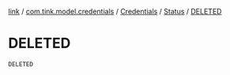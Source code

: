 [link](../../../index.md) / [com.tink.model.credentials](../../index.md) / [Credentials](../index.md) / [Status](index.md) / [DELETED](./-d-e-l-e-t-e-d.md)

# DELETED

`DELETED`